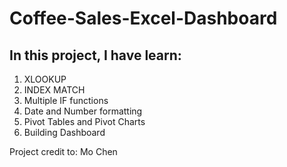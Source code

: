 # Coffee-Sales-Excel-Dashboard
## In this project, I have learn:
1. XLOOKUP
2. INDEX MATCH
3. Multiple IF functions
4. Date and Number formatting
5. Pivot Tables and Pivot Charts
6. Building Dashboard

Project credit to: Mo Chen
